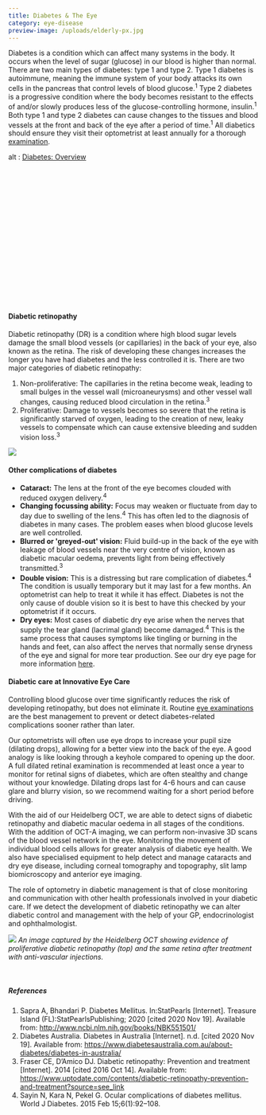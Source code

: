 ```yaml
---
title: Diabetes & The Eye
category: eye-disease
preview-image: /uploads/elderly-px.jpg
---
```

<div class="employee-heading">
<p>Diabetes is a condition which can affect many systems in the body. It occurs when the level of sugar (glucose) in our blood is higher than normal. There are two main types of diabetes: type 1 and type 2. Type 1 diabetes is autoimmune, meaning the immune system of your body attacks its own cells in the pancreas that control levels of blood glucose.<sup>1</sup> Type 2 diabetes is a progressive condition where the body becomes resistant to the effects of and/or slowly produces less of the glucose-controlling hormone, insulin.<sup>1</sup> Both type 1 and type 2 diabetes can cause changes to the tissues and blood vessels at the front and back of the eye after a period of time.<sup>1</sup> All diabetics should ensure they visit their optometrist at least annually for a thorough <a href="/what-we-do/eye-exam">examination</a>.</p>
</div>

<div class="myWrapper" style="position: relative; padding-bottom: 56.25%; height: 0;"><!--\\\\\\\[if IE]><iframe frameborder="0" type="text/html" src="https://2689-2347.captiv8online.com/animations/embed/one/d-t-t-op-t?player_width=100%&player_height=100%&site_company_language=34&autostart=false" width="100%" height="100%" style="position:absolute;top:0;left:0;width:100%;height:100%;"></iframe><!\\\\\\\[endif]--><!--\\\\\\\[if !IE]> <--><object data="https://2689-2347.captiv8online.com/animations/embed/one/d-t-t-op-t?player_width=100%&player_height=100%&site_company_language=34&autostart=false" type="text/html" width="100%" height="100%" style="position:absolute;top:0;left:0;width:100%;height:100%;">  alt : <a href="https://2689-2347.captiv8online.com/animations/embed/one/d-t-t-op-t?player_width=100%&player_height=100%&site_company_language=34&autostart=false">Diabetes: Overview</a></object><!--> <!\\\\\\\[endif]--></div>

<br>

#### Diabetic retinopathy

Diabetic retinopathy (DR) is a condition where high blood sugar levels damage the small blood vessels (or capillaries) in the back of your eye, also known as the retina. The risk of developing these changes increases the longer you have had diabetes and the less controlled it is. There are two major categories of diabetic retinopathy:

1. Non-proliferative: The capillaries in the retina become weak, leading to small bulges in the vessel wall (microaneurysms) and other vessel wall changes, causing reduced blood circulation in the retina.<sup>3</sup> 
2. Proliferative: Damage to vessels becomes so severe that the retina is significantly starved of oxygen, leading to the creation of new, leaky vessels to compensate which can cause extensive bleeding and sudden vision loss.<sup>3</sup>

![](/uploads/diabetic-retinopathy.jpg)

#### Other complications of diabetes

* **Cataract:** The lens at the front of the eye becomes clouded with reduced oxygen delivery.<sup>4</sup>
* **Changing focussing ability:** Focus may weaken or fluctuate from day to day due to swelling of the lens.<sup>4</sup> This has often led to the diagnosis of diabetes in many cases. The problem eases when blood glucose levels are well controlled.
* **Blurred or 'greyed-out' vision:** Fluid build-up in the back of the eye with leakage of blood vessels near the very centre of vision, known as diabetic macular oedema, prevents light from being effectively transmitted.<sup>3</sup>
* **Double vision:** This is a distressing but rare complication of diabetes.<sup>4</sup> The condition is usually temporary but it may last for a few months. An optometrist can help to treat it while it has effect. Diabetes is not the only cause of double vision so it is best to have this checked by your optometrist if it occurs.
* **Dry eyes:** Most cases of diabetic dry eye arise when the nerves that supply the tear gland (lacrimal gland) become damaged.<sup>4</sup> This is the same process that causes symptoms like tingling or burning in the hands and feet, can also affect the nerves that normally sense dryness of the eye and signal for more tear production. See our dry eye page for more information [here](/what-we-do/dry-eye-disease).

#### Diabetic care at Innovative Eye Care

Controlling blood glucose over time significantly reduces the risk of developing retinopathy, but does not eliminate it. Routine [eye examinations](/what-we-do/eye-exam) are the best management to prevent or detect diabetes-related complications sooner rather than later.

Our optometrists will often use eye drops to increase your pupil size (dilating drops), allowing for a better view into the back of the eye. A good analogy is like looking through a keyhole compared to opening up the door. A full dilated retinal examination is recommended at least once a year to monitor for retinal signs of diabetes, which are often stealthy and change without your knowledge. Dilating drops last for 4-6 hours and can cause glare and blurry vision, so we recommend waiting for a short period before driving.

With the aid of our Heidelberg OCT, we are able to detect signs of diabetic retinopathy and diabetic macular oedema in all stages of the conditions. With the addition of OCT-A imaging, we can perform non-invasive 3D scans of the blood vessel network in the eye. Monitoring the movement of individual blood cells allows for greater analysis of diabetic eye health. We also have specialised equipment to help detect and manage cataracts and dry eye disease, including corneal tomography and topography, slit lamp biomicroscopy and anterior eye imaging.

The role of optometry in diabetic management is that of close monitoring and communication with other health professionals involved in your diabetic care. If we detect the development of diabetic retinopathy we can alter diabetic control and management with the help of your GP, endocrinologist and ophthalmologist.

![](/uploads/diabetes-prp-treatment.png) *An image captured by the Heidelberg OCT showing evidence of proliferative diabetic retinopathy (top) and the same retina after treatment with anti-vascular injections.*

<br>

##### References

1. Sapra A, Bhandari P. Diabetes Mellitus. In:StatPearls \[Internet]. Treasure Island (FL):StatPearlsPublishing; 2020 \[cited 2020 Nov 19]. Available from: http://www.ncbi.nlm.nih.gov/books/NBK551501/
2. Diabetes Australia. Diabetes in Australia \[Internet]. n.d. \[cited 2020 Nov 19]. Available from: https://www.diabetesaustralia.com.au/about-diabetes/diabetes-in-australia/
3. Fraser CE, D’Amico DJ. Diabetic retinopathy: Prevention and treatment \[Internet]. 2014 \[cited 2016 Oct 14]. Available from: https://www.uptodate.com/contents/diabetic-retinopathy-prevention-and-treatment?source=see_link
4. Sayin N, Kara N, Pekel G. Ocular complications of diabetes mellitus. World J Diabetes. 2015 Feb 15;6(1):92–108.
